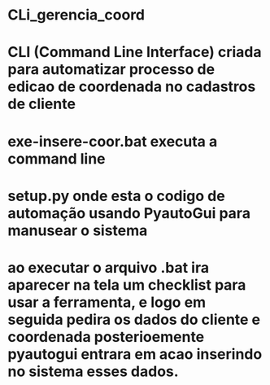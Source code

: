 # CLi_gerencia_coord

# CLI (Command Line Interface) criada para automatizar processo de edicao de coordenada no cadastros de cliente 
# exe-insere-coor.bat executa a command line 
# setup.py onde esta o codigo de automação usando PyautoGui para manusear o sistema

# ao executar o arquivo .bat ira aparecer na tela um checklist para usar a ferramenta, e logo em seguida pedira os dados do cliente e coordenada posterioemente pyautogui entrara em acao inserindo no sistema esses dados.